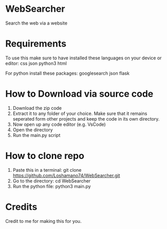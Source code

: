 # WebSearcher
Search the web via a website


# Requirements
To use this make sure to have installed these languages on your device or editor:
css
json
python3
html

For python install these packages:
googlesearch
json
flask

# How to Download via source code
1. Download the zip code
2. Extract it to any folder of your choice. Make sure that it remains seperated form other projects and keep the code in its own directory.
3. Now open up any code editor (e.g. VsCode)
4. Open the directory
5. Run the main.py script

# How to clone repo
1.  Paste this in a terminal:  git clone https://github.com/Loshamano74/WebSearcher.git
2.  Go to the directory:  cd WebSearcher
3.  Run the python file:  python3 main.py

# Credits

Credit to me for making this for you.
